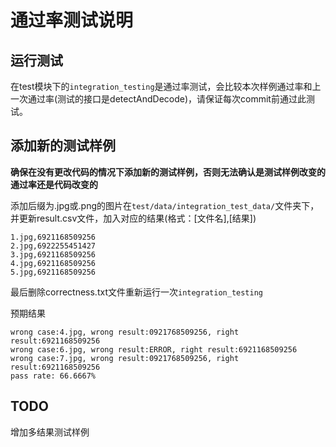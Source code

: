 # 通过率测试说明

## 运行测试

在test模块下的`integration_testing`是通过率测试，会比较本次样例通过率和上一次通过率(测试的接口是detectAndDecode)，请保证每次commit前通过此测试。

## 添加新的测试样例

**确保在没有更改代码的情况下添加新的测试样例，否则无法确认是测试样例改变的通过率还是代码改变的**

添加后缀为.jpg或.png的图片在`test/data/integration_test_data/`文件夹下，并更新result.csv文件，加入对应的结果(格式：[文件名],[结果])

```
1.jpg,6921168509256
2.jpg,6922255451427
3.jpg,6921168509256
4.jpg,6921168509256
5.jpg,6921168509256
```

最后删除correctness.txt文件重新运行一次`integration_testing`

预期结果

```
wrong case:4.jpg, wrong result:0921768509256, right result:6921168509256
wrong case:6.jpg, wrong result:ERROR, right result:6921168509256
wrong case:7.jpg, wrong result:0921768509256, right result:6921168509256
pass rate: 66.6667%
```



## TODO

增加多结果测试样例